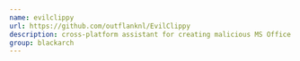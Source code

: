 ```yaml
---
name: evilclippy
url: https://github.com/outflanknl/EvilClippy
description: cross-platform assistant for creating malicious MS Office documents. URL : https://github.com/outflanknl/EvilClippy Groups : blackarch blackarch-exploitation blackarch-windows
group: blackarch
---
```

